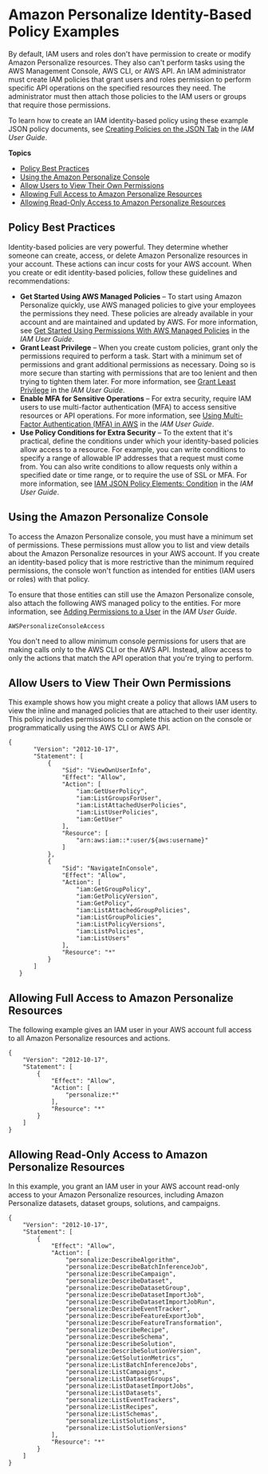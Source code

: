 # Amazon Personalize Identity\-Based Policy Examples<a name="security_iam_id-based-policy-examples"></a>

By default, IAM users and roles don't have permission to create or modify Amazon Personalize resources\. They also can't perform tasks using the AWS Management Console, AWS CLI, or AWS API\. An IAM administrator must create IAM policies that grant users and roles permission to perform specific API operations on the specified resources they need\. The administrator must then attach those policies to the IAM users or groups that require those permissions\.

To learn how to create an IAM identity\-based policy using these example JSON policy documents, see [Creating Policies on the JSON Tab](https://docs.aws.amazon.com/IAM/latest/UserGuide/access_policies_create.html#access_policies_create-json-editor) in the *IAM User Guide*\.

**Topics**
+ [Policy Best Practices](#security_iam_service-with-iam-policy-best-practices)
+ [Using the Amazon Personalize Console](#security_iam_id-based-policy-examples-console)
+ [Allow Users to View Their Own Permissions](#security_iam_id-based-policy-examples-view-own-permissions)
+ [Allowing Full Access to Amazon Personalize Resources](#security_iam_id-based-policy-examples-full-access)
+ [Allowing Read\-Only Access to Amazon Personalize Resources](#security_iam_id-based-policy-examples-read-only)

## Policy Best Practices<a name="security_iam_service-with-iam-policy-best-practices"></a>

Identity\-based policies are very powerful\. They determine whether someone can create, access, or delete Amazon Personalize resources in your account\. These actions can incur costs for your AWS account\. When you create or edit identity\-based policies, follow these guidelines and recommendations:
+ **Get Started Using AWS Managed Policies** – To start using Amazon Personalize quickly, use AWS managed policies to give your employees the permissions they need\. These policies are already available in your account and are maintained and updated by AWS\. For more information, see [Get Started Using Permissions With AWS Managed Policies](https://docs.aws.amazon.com/IAM/latest/UserGuide/best-practices.html#bp-use-aws-defined-policies) in the *IAM User Guide*\.
+ **Grant Least Privilege** – When you create custom policies, grant only the permissions required to perform a task\. Start with a minimum set of permissions and grant additional permissions as necessary\. Doing so is more secure than starting with permissions that are too lenient and then trying to tighten them later\. For more information, see [Grant Least Privilege](https://docs.aws.amazon.com/IAM/latest/UserGuide/best-practices.html#grant-least-privilege) in the *IAM User Guide*\.
+ **Enable MFA for Sensitive Operations** – For extra security, require IAM users to use multi\-factor authentication \(MFA\) to access sensitive resources or API operations\. For more information, see [Using Multi\-Factor Authentication \(MFA\) in AWS](https://docs.aws.amazon.com/IAM/latest/UserGuide/id_credentials_mfa.html) in the *IAM User Guide*\.
+ **Use Policy Conditions for Extra Security** – To the extent that it's practical, define the conditions under which your identity\-based policies allow access to a resource\. For example, you can write conditions to specify a range of allowable IP addresses that a request must come from\. You can also write conditions to allow requests only within a specified date or time range, or to require the use of SSL or MFA\. For more information, see [IAM JSON Policy Elements: Condition](https://docs.aws.amazon.com/IAM/latest/UserGuide/reference_policies_elements_condition.html) in the *IAM User Guide*\.

## Using the Amazon Personalize Console<a name="security_iam_id-based-policy-examples-console"></a>

To access the Amazon Personalize console, you must have a minimum set of permissions\. These permissions must allow you to list and view details about the Amazon Personalize resources in your AWS account\. If you create an identity\-based policy that is more restrictive than the minimum required permissions, the console won't function as intended for entities \(IAM users or roles\) with that policy\.

To ensure that those entities can still use the Amazon Personalize console, also attach the following AWS managed policy to the entities\. For more information, see [Adding Permissions to a User](https://docs.aws.amazon.com/IAM/latest/UserGuide/id_users_change-permissions.html#users_change_permissions-add-console) in the *IAM User Guide*\.

```
AWSPersonalizeConsoleAccess
```

You don't need to allow minimum console permissions for users that are making calls only to the AWS CLI or the AWS API\. Instead, allow access to only the actions that match the API operation that you're trying to perform\.

## Allow Users to View Their Own Permissions<a name="security_iam_id-based-policy-examples-view-own-permissions"></a>

This example shows how you might create a policy that allows IAM users to view the inline and managed policies that are attached to their user identity\. This policy includes permissions to complete this action on the console or programmatically using the AWS CLI or AWS API\.

```
{
       "Version": "2012-10-17",
       "Statement": [
           {
               "Sid": "ViewOwnUserInfo",
               "Effect": "Allow",
               "Action": [
                   "iam:GetUserPolicy",
                   "iam:ListGroupsForUser",
                   "iam:ListAttachedUserPolicies",
                   "iam:ListUserPolicies",
                   "iam:GetUser"
               ],
               "Resource": [
                   "arn:aws:iam::*:user/${aws:username}"
               ]
           },
           {
               "Sid": "NavigateInConsole",
               "Effect": "Allow",
               "Action": [
                   "iam:GetGroupPolicy",
                   "iam:GetPolicyVersion",
                   "iam:GetPolicy",
                   "iam:ListAttachedGroupPolicies",
                   "iam:ListGroupPolicies",
                   "iam:ListPolicyVersions",
                   "iam:ListPolicies",
                   "iam:ListUsers"
               ],
               "Resource": "*"
           }
       ]
   }
```

## Allowing Full Access to Amazon Personalize Resources<a name="security_iam_id-based-policy-examples-full-access"></a>

The following example gives an IAM user in your AWS account full access to all Amazon Personalize resources and actions\.

```
{
    "Version": "2012-10-17",
    "Statement": [
        {
            "Effect": "Allow",
            "Action": [
                "personalize:*"
            ],
            "Resource": "*"
        }
    ]
}
```

## Allowing Read\-Only Access to Amazon Personalize Resources<a name="security_iam_id-based-policy-examples-read-only"></a>

In this example, you grant an IAM user in your AWS account read\-only access to your Amazon Personalize resources, including Amazon Personalize datasets, dataset groups, solutions, and campaigns\.

```
{
    "Version": "2012-10-17",
    "Statement": [
        {
            "Effect": "Allow",
            "Action": [
                "personalize:DescribeAlgorithm",
                "personalize:DescribeBatchInferenceJob",
                "personalize:DescribeCampaign",
                "personalize:DescribeDataset",
                "personalize:DescribeDatasetGroup",
                "personalize:DescribeDatasetImportJob",
                "personalize:DescribeDatasetImportJobRun",
                "personalize:DescribeEventTracker",
                "personalize:DescribeFeatureExportJob",
                "personalize:DescribeFeatureTransformation",
                "personalize:DescribeRecipe",
                "personalize:DescribeSchema",
                "personalize:DescribeSolution",
                "personalize:DescribeSolutionVersion",
                "personalize:GetSolutionMetrics",
                "personalize:ListBatchInferenceJobs",
                "personalize:ListCampaigns",
                "personalize:ListDatasetGroups",
                "personalize:ListDatasetImportJobs",
                "personalize:ListDatasets",
                "personalize:ListEventTrackers",
                "personalize:ListRecipes",
                "personalize:ListSchemas",
                "personalize:ListSolutions",
                "personalize:ListSolutionVersions"
            ],
            "Resource": "*"
        }
    ]
}
```